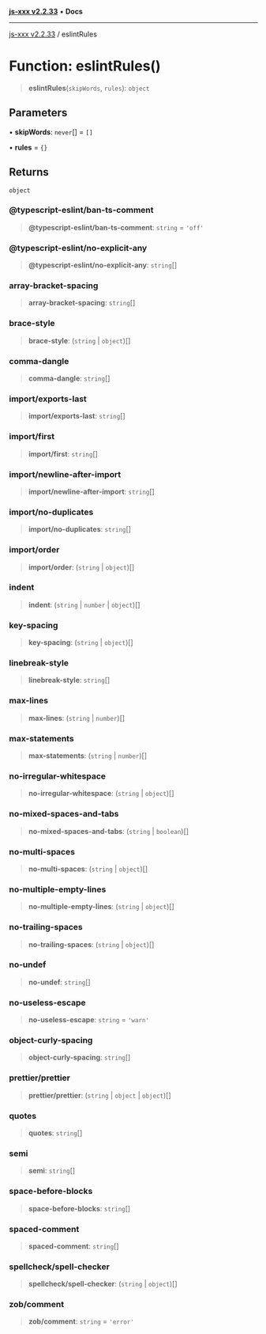 [**js-xxx v2.2.33**](../README.md) • **Docs**

***

[js-xxx v2.2.33](../README.md) / eslintRules

# Function: eslintRules()

> **eslintRules**(`skipWords`, `rules`): `object`

## Parameters

• **skipWords**: `never`[] = `[]`

• **rules** = `{}`

## Returns

`object`

### @typescript-eslint/ban-ts-comment

> **@typescript-eslint/ban-ts-comment**: `string` = `'off'`

### @typescript-eslint/no-explicit-any

> **@typescript-eslint/no-explicit-any**: `string`[]

### array-bracket-spacing

> **array-bracket-spacing**: `string`[]

### brace-style

> **brace-style**: (`string` \| `object`)[]

### comma-dangle

> **comma-dangle**: `string`[]

### import/exports-last

> **import/exports-last**: `string`[]

### import/first

> **import/first**: `string`[]

### import/newline-after-import

> **import/newline-after-import**: `string`[]

### import/no-duplicates

> **import/no-duplicates**: `string`[]

### import/order

> **import/order**: (`string` \| `object`)[]

### indent

> **indent**: (`string` \| `number` \| `object`)[]

### key-spacing

> **key-spacing**: (`string` \| `object`)[]

### linebreak-style

> **linebreak-style**: `string`[]

### max-lines

> **max-lines**: (`string` \| `number`)[]

### max-statements

> **max-statements**: (`string` \| `number`)[]

### no-irregular-whitespace

> **no-irregular-whitespace**: (`string` \| `object`)[]

### no-mixed-spaces-and-tabs

> **no-mixed-spaces-and-tabs**: (`string` \| `boolean`)[]

### no-multi-spaces

> **no-multi-spaces**: (`string` \| `object`)[]

### no-multiple-empty-lines

> **no-multiple-empty-lines**: (`string` \| `object`)[]

### no-trailing-spaces

> **no-trailing-spaces**: (`string` \| `object`)[]

### no-undef

> **no-undef**: `string`[]

### no-useless-escape

> **no-useless-escape**: `string` = `'warn'`

### object-curly-spacing

> **object-curly-spacing**: `string`[]

### prettier/prettier

> **prettier/prettier**: (`string` \| `object` \| `object`)[]

### quotes

> **quotes**: `string`[]

### semi

> **semi**: `string`[]

### space-before-blocks

> **space-before-blocks**: `string`[]

### spaced-comment

> **spaced-comment**: `string`[]

### spellcheck/spell-checker

> **spellcheck/spell-checker**: (`string` \| `object`)[]

### zob/comment

> **zob/comment**: `string` = `'error'`
